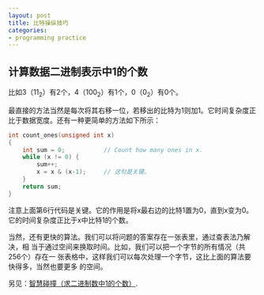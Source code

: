 ```yaml
---
layout: post
title: 比特操纵技巧
categories:
- programming practice
---
```


## 计算数据二进制表示中1的个数

比如3（11<sub>2</sub>）有2个，4（100<sub>2</sub>）有1个，0（0<sub>2</sub>）有0个。

最直接的方法当然是每次将其右移一位，若移出的比特为1则加1。它时间复杂度正比于数据宽度。还有一种更简单的方法如下所示：
``` c
int count_ones(unsigned int x)
{
    int sum = 0;           // Count how many ones in x.
    while (x != 0) {
        sum++;
        x = x & (x-1);     // 这句是关键。
    }
    return sum;
}
```
注意上面第6行代码是关键。它的作用是将x最右边的比特1置为0，直到x变为0。它的时间复杂度正比于x中比特1的个数。

当然，还有更快的算法。我们可以将问题的答案存在一张表里，通过查表法乃解决，相
当于通过空间来换取时间。比如，我们可以把一个字节的所有情况（共256个）存在一
张表格中，这样我们可以每次处理一个字节，这比上面的算法要快得多，当然也要更多
的空间。

另见：[智慧碰撞（求二进制数中1的个数）](http://www.msra.cn/Articles/ArticleItem.aspx?Guid=edb3a02b-6d5e-42c7-b2a5-4ae4a18f4254#).
